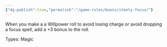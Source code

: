 ```yaml
---
{"dg-publish":true,"permalink":"/game-rules/boons/steely-focus/"}
---
```


When you make a a Willpower roll to avoid losing charge or avoid dropping a focus spell, add a +3 bonus to the roll.

Types: Magic